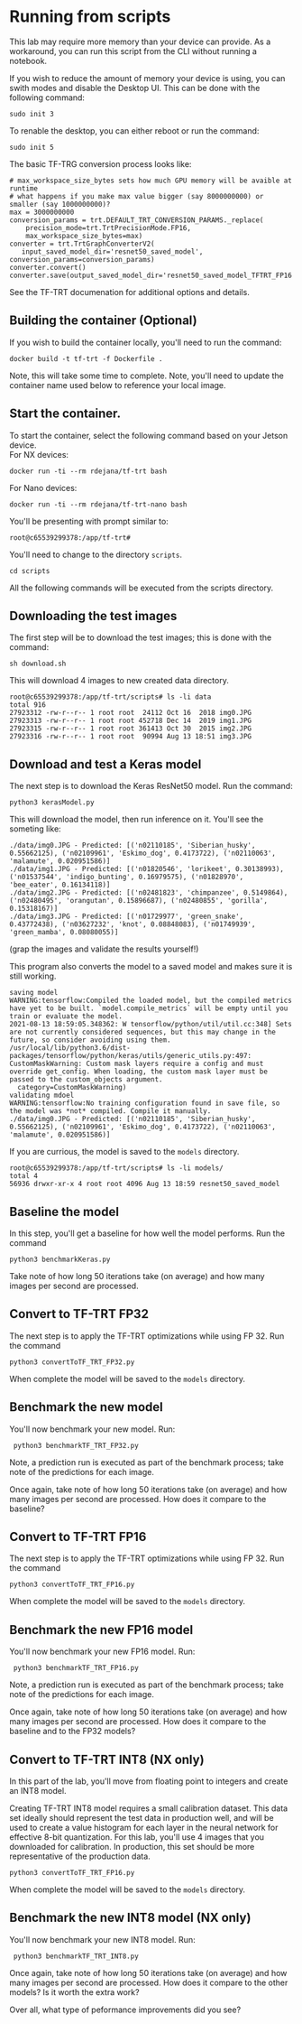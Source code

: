 # Running from scripts
This lab may require more memory than your device can provide.  As a workaround, you can run this script from the CLI without running a notebook.

If you wish to reduce the amount of memory your device is using, you can swith modes and disable the Desktop UI.  This can be done with the following command:

```
sudo init 3
```

To renable the desktop, you can either reboot or run the command:
```
sudo init 5
```

The basic TF-TRG conversion process looks like:

```
# max_workspace_size_bytes sets how much GPU memory will be avaible at runtime
# what happens if you make max value bigger (say 8000000000) or smaller (say 1000000000)?
max = 3000000000
conversion_params = trt.DEFAULT_TRT_CONVERSION_PARAMS._replace(
    precision_mode=trt.TrtPrecisionMode.FP16,
    max_workspace_size_bytes=max)
converter = trt.TrtGraphConverterV2(
   input_saved_model_dir='resnet50_saved_model', conversion_params=conversion_params)
converter.convert()
converter.save(output_saved_model_dir='resnet50_saved_model_TFTRT_FP16')
```
See the TF-TRT documenation for additional options and details.


## Building the container (Optional)
If you wish to build the container locally, you'll need to run the command:
```
docker build -t tf-trt -f Dockerfile .
```
Note, this will take some time to complete.  Note, you'll need to update the container name used below to reference your local image.

## Start the container.
To start the container, select the following command based on your Jetson device.  
For NX devices:
```
docker run -ti --rm rdejana/tf-trt bash
```
For Nano devices:
```
docker run -ti --rm rdejana/tf-trt-nano bash
```

You'll be presenting with prompt similar to:
```
root@c65539299378:/app/tf-trt# 
```
You'll need to change to the directory `scripts`.
```
cd scripts
```

All the following commands will be executed from the scripts directory.

## Downloading the test images
The first step will be to download the test images; this is done with the command:
```
sh download.sh
```
This will download 4 images to new created data directory.
```
root@c65539299378:/app/tf-trt/scripts# ls -li data
total 916
27923312 -rw-r--r-- 1 root root  24112 Oct 16  2018 img0.JPG
27923313 -rw-r--r-- 1 root root 452718 Dec 14  2019 img1.JPG
27923315 -rw-r--r-- 1 root root 361413 Oct 30  2015 img2.JPG
27923316 -rw-r--r-- 1 root root  90994 Aug 13 18:51 img3.JPG
```

## Download and test a Keras model
The next step is to download the Keras ResNet50 model.  Run the command: 
```
python3 kerasModel.py
```
This will download the model, then run inference on it.  You'll see the someting like:
```
./data/img0.JPG - Predicted: [('n02110185', 'Siberian_husky', 0.55662125), ('n02109961', 'Eskimo_dog', 0.4173722), ('n02110063', 'malamute', 0.020951586)]
./data/img1.JPG - Predicted: [('n01820546', 'lorikeet', 0.30138993), ('n01537544', 'indigo_bunting', 0.16979575), ('n01828970', 'bee_eater', 0.16134118)]
./data/img2.JPG - Predicted: [('n02481823', 'chimpanzee', 0.5149864), ('n02480495', 'orangutan', 0.15896687), ('n02480855', 'gorilla', 0.15318167)]
./data/img3.JPG - Predicted: [('n01729977', 'green_snake', 0.43772438), ('n03627232', 'knot', 0.08848083), ('n01749939', 'green_mamba', 0.08080055)]
```
(grap the images and validate the results yourself!)

This program also converts the model to a saved model and makes sure it is still working.

```
saving model
WARNING:tensorflow:Compiled the loaded model, but the compiled metrics have yet to be built. `model.compile_metrics` will be empty until you train or evaluate the model.
2021-08-13 18:59:05.348362: W tensorflow/python/util/util.cc:348] Sets are not currently considered sequences, but this may change in the future, so consider avoiding using them.
/usr/local/lib/python3.6/dist-packages/tensorflow/python/keras/utils/generic_utils.py:497: CustomMaskWarning: Custom mask layers require a config and must override get_config. When loading, the custom mask layer must be passed to the custom_objects argument.
  category=CustomMaskWarning)
validating mdoel
WARNING:tensorflow:No training configuration found in save file, so the model was *not* compiled. Compile it manually.
./data/img0.JPG - Predicted: [('n02110185', 'Siberian_husky', 0.55662125), ('n02109961', 'Eskimo_dog', 0.4173722), ('n02110063', 'malamute', 0.020951586)]
```

If you are currious, the model is saved to the `models` directory.
```
root@c65539299378:/app/tf-trt/scripts# ls -li models/
total 4
56936 drwxr-xr-x 4 root root 4096 Aug 13 18:59 resnet50_saved_model
```

## Baseline the model
In this step, you'll get a baseline for how well the model performs.  Run the command
```
python3 benchmarkKeras.py 
```

Take note of how long 50 iterations take (on average) and how many images per second are processed.

## Convert to TF-TRT FP32
The next step is to apply the TF-TRT optimizations while using FP 32.  Run the command
```
python3 convertToTF_TRT_FP32.py 
```
When complete the model will be saved to the `models` directory.


## Benchmark the new model
You'll now benchmark your new model.  Run:
```
 python3 benchmarkTF_TRT_FP32.py 
```
Note, a prediction run is executed as part of the benchmark process; take note of the predictions for each image.

Once again, take note of how long 50 iterations take (on average) and how many images per second are processed.
How does it compare to the baseline?

## Convert to TF-TRT FP16
The next step is to apply the TF-TRT optimizations while using FP 32.  Run the command
```
python3 convertToTF_TRT_FP16.py 
```
When complete the model will be saved to the `models` directory.


## Benchmark the new FP16 model
You'll now benchmark your new FP16 model.  Run:
```
 python3 benchmarkTF_TRT_FP16.py 
```
Note, a prediction run is executed as part of the benchmark process; take note of the predictions for each image.

Once again, take note of how long 50 iterations take (on average) and how many images per second are processed.
How does it compare to the baseline and to the FP32 models?


## Convert to TF-TRT INT8 (NX only)
In this part of the lab, you'll move from floating point to integers and create an INT8 model.

Creating TF-TRT INT8 model requires a small calibration dataset. This data set ideally should represent the test data in production well, and will be used to create a value histogram for each layer in the neural network for effective 8-bit quantization.
For this lab, you'll use 4 images that you downloaded for calibration. In production, this set should be more representative of the production data.


```
python3 convertToTF_TRT_FP16.py 
```
When complete the model will be saved to the `models` directory.


## Benchmark the new INT8 model (NX only)
You'll now benchmark your new INT8 model.  Run:
```
 python3 benchmarkTF_TRT_INT8.py 
```
Once again, take note of how long 50 iterations take (on average) and how many images per second are processed.
How does it compare to the other models?  Is it worth the extra work?


Over all, what type of peformance improvements did you see? 

